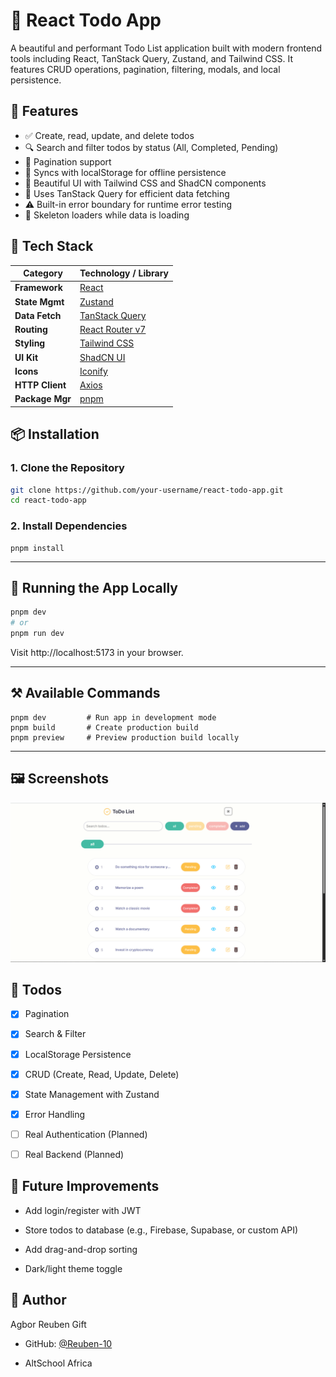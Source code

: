 # 📝 React Todo App

A beautiful and performant Todo List application built with modern frontend tools including React, TanStack Query, Zustand, and Tailwind CSS. It features CRUD operations, pagination, filtering, modals, and local persistence.

## 🚀 Features

- ✅ Create, read, update, and delete todos
- 🔍 Search and filter todos by status (All, Completed, Pending)
- 📄 Pagination support
- 💾 Syncs with localStorage for offline persistence
- 🎨 Beautiful UI with Tailwind CSS and ShadCN components
- 🧱 Uses TanStack Query for efficient data fetching
- ⚠️ Built-in error boundary for runtime error testing
- 🔄 Skeleton loaders while data is loading


## 🧱 Tech Stack

| Category       | Technology / Library                                |
|----------------|-----------------------------------------------------|
| **Framework**  | [React](https://reactjs.org/)                       |
| **State Mgmt** | [Zustand](https://github.com/pmndrs/zustand)       |
| **Data Fetch** | [TanStack Query](https://tanstack.com/query/latest)|
| **Routing**    | [React Router v7](https://reactrouter.com/)        |
| **Styling**    | [Tailwind CSS](https://tailwindcss.com/)           |
| **UI Kit**     | [ShadCN UI](https://ui.shadcn.com/)                |
| **Icons**      | [Iconify](https://iconify.design/)                 |
| **HTTP Client**| [Axios](https://axios-http.com/)                   |
| **Package Mgr**| [pnpm](https://pnpm.io/)               |




## 📦 Installation

### 1. Clone the Repository
```bash
git clone https://github.com/your-username/react-todo-app.git
cd react-todo-app
```
### 2. Install Dependencies
```
pnpm install
```
---

## 🧪 Running the App Locally
```bash
pnpm dev
# or
pnpm run dev
```
Visit http://localhost:5173 in your browser.

---

## ⚒️ Available Commands
```
pnpm dev         # Run app in development mode
pnpm build       # Create production build
pnpm preview     # Preview production build locally
```

---

## 🖼️ Screenshots

![Todo App Screenshot](./public/assets/screenshot.png)



## 📌 Todos

- [x] Pagination
- [x] Search & Filter
- [x] LocalStorage Persistence
- [x] CRUD (Create, Read, Update, Delete)
- [x] State Management with Zustand
- [x] Error Handling
- [ ] Real Authentication (Planned)
- [ ] Real Backend (Planned)


## 🧠 Future Improvements

- Add login/register with JWT

- Store todos to database (e.g., Firebase, Supabase, or custom API)

- Add drag-and-drop sorting

- Dark/light theme toggle


## 🧑 Author

Agbor Reuben Gift

- GitHub: [@Reuben-10](https://github.com/Reuben-10)

- AltSchool Africa


